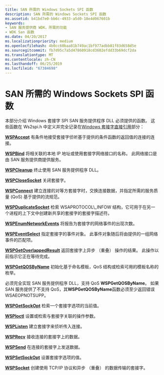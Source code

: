 ```yaml
---
title: SAN 所需的 Windows Sockets SPI 函数
description: SAN 所需的 Windows Sockets SPI 函数
ms.assetid: b41bd7e0-bb6c-4933-a5d0-18e4d067601b
keywords:
- SAN 服务提供商 WDK，所需的功能
- WDK San 函数
ms.date: 04/20/2017
ms.localizationpriority: medium
ms.openlocfilehash: 4b0cc60baa81b749ac1bf977adbb81f83d658d5e
ms.sourcegitcommit: fb7d95c7a5d47860918cd3602efdd33b69dcf2da
ms.translationtype: MT
ms.contentlocale: zh-CN
ms.lasthandoff: 06/25/2019
ms.locfileid: "67384698"
---
```

# <a name="windows-sockets-spi-functions-required-for-sans"></a>SAN 所需的 Windows Sockets SPI 函数





本部分介绍 Windows 套接字 SPI SAN 服务提供程序 DLL 必须提供的函数。 这些函数在 Ws2spi.h 中定义并完全记录在[Windows 套接字直接引用](https://docs.microsoft.com/previous-versions/windows/hardware/network/ff565857(v=vs.85))部分：

<a href="" id="wspaccept"></a>[**WSPAccept**](https://docs.microsoft.com/previous-versions/windows/hardware/network/ff566266(v=vs.85))  
有条件地接受套接字侦听基于提供的条件函数的返回值的连接的连接。

<a href="" id="wspbind"></a>[**WSPBind**](https://docs.microsoft.com/previous-versions/windows/hardware/network/ff566268(v=vs.85))  
将相关联的本地 IP 地址或使用套接字网络接口的名称。 此网络接口是由 SAN 服务提供商提供服务。

<a href="" id="wspcleanup"></a>[**WSPCleanup**](https://docs.microsoft.com/previous-versions/windows/hardware/network/ff566270(v=vs.85))  
终止使用 SAN 服务提供程序 DLL。

<a href="" id="wspclosesocket"></a>[**WSPCloseSocket**](https://docs.microsoft.com/previous-versions/windows/hardware/network/ff566273(v=vs.85))  
关闭套接字。

<a href="" id="wspconnect"></a>[**WSPConnect**](https://docs.microsoft.com/previous-versions/windows/hardware/network/ff566275(v=vs.85))  
建立连接的对等方套接字时，交换连接数据，并指定所需的服务质量 (QoS) 基于提供的流规范。

<a href="" id="wspduplicatesocket"></a>[**WSPDuplicateSocket**](https://docs.microsoft.com/previous-versions/windows/hardware/network/ff566282(v=vs.85))  
检索 WSAPROTOCOL\_INFOW 结构，它可用于在另一个进程的上下文中创建新共享的套接字的套接字描述符。

<a href="" id="wspenumnetworkevents"></a>[**WSPEnumNetworkEvents**](https://docs.microsoft.com/previous-versions/windows/hardware/network/ff566284(v=vs.85))  
将报告为套接字的网络事件的出现次数。

<a href="" id="wspeventselect"></a>[**WSPEventSelect**](https://docs.microsoft.com/previous-versions/windows/hardware/network/ff566287(v=vs.85))  
指定套接字的事件对象。 此事件对象随后将由提供的一组网络事件的匹配项。

<a href="" id="wspgetoverlappedresult"></a>[**WSPGetOverlappedResult**](https://docs.microsoft.com/previous-versions/windows/hardware/network/ff566288(v=vs.85))  
返回套接字上异步 （重叠） 操作的结果。 此操作以前指示它正在等待完成。

<a href="" id="wspgetqosbyname"></a>[**WSPGetQOSByName**](https://docs.microsoft.com/previous-versions/windows/hardware/network/ff566290(v=vs.85))  
初始化基于命名模板，QoS 结构或检索可用的模板名称的枚举。

必须完全实现 SAN 服务提供程序 DLL，支持 QoS **WSPGetQOSByName**。 如果 SAN 服务提供了不支持 QoS，其**WSPGetQOSByName**函数必须至少返回错误 WSAEOPNOTSUPP。

<a href="" id="wspgetsockopt"></a>[**WSPGetSockOpt**](https://docs.microsoft.com/previous-versions/windows/hardware/network/ff566292(v=vs.85))  
检索一个套接字选项的当前值。

<a href="" id="wspioctl"></a>[**WSPIoctl**](https://docs.microsoft.com/previous-versions/windows/hardware/network/ff566296(v=vs.85))  
设置或检索与套接字关联的操作参数。

<a href="" id="wsplisten"></a>[**WSPListen**](https://docs.microsoft.com/previous-versions/windows/hardware/network/ff566297(v=vs.85))  
建立套接字来侦听传入连接。

<a href="" id="wsprecv"></a>[**WSPRecv**](https://docs.microsoft.com/previous-versions/windows/hardware/network/ff566309(v=vs.85))  
接收连接的套接字上的数据。

<a href="" id="wspsend"></a>[**WSPSend**](https://docs.microsoft.com/previous-versions/windows/hardware/network/ff566316(v=vs.85))  
在连接的套接字上发送数据。

<a href="" id="wspsetsockopt"></a>[**WSPSetSockOpt**](https://docs.microsoft.com/previous-versions/windows/hardware/network/ff566318(v=vs.85))  
设置套接字选项的值。

<a href="" id="wspsocket"></a>[**WSPSocket**](https://docs.microsoft.com/previous-versions/windows/hardware/network/ff566319(v=vs.85))  
创建使用 TCP/IP 协议和异步 （重叠） 的数据传输的套接字。

 

 





